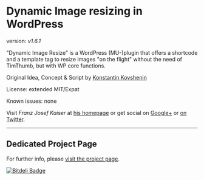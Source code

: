# Dynamic Image resizing in WordPress

version: _v1.6.1_

"Dynamic Image Resize" is a WordPress (MU-)plugin that offers a shortcode and a template tag to resize images "on the flight" without the need of TimThumb, but with WP core functions.

Original Idea, Concept & Script by [Konstantin Kovshenin](http://kovshenin.com/2012/native-image-sizing-on-the-fly-with-wordpress/)

License: extended MIT/Expat

Known issues: none

Visit *Franz Josef Kaiser* at [his homepage](http://unserkaiser.com) or get social on [Google+](https://plus.google.com/+FranzJosefKaiser) or [on Twitter](https://twitter.com/unserkaiser).

-----

## Dedicated Project Page

For further info, please [visit the project page](http://franz-josef-kaiser.github.io/Dynamic-Image-Resize/).

[![Bitdeli Badge](https://d2weczhvl823v0.cloudfront.net/franz-josef-kaiser/dynamic-image-resize/trend.png)](https://bitdeli.com/free "Bitdeli Badge")